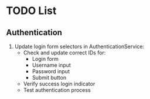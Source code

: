 # TODO List

## Authentication
1. Update login form selectors in AuthenticationService:
    - Check and update correct IDs for:
        - Login form
        - Username input
        - Password input
        - Submit button
    - Verify success login indicator
    - Test authentication process
